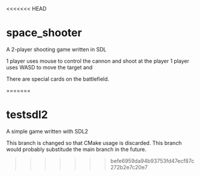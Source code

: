 <<<<<<< HEAD
# space_shooter
A 2-player shooting game written in SDL

1 player uses mouse to control the cannon and shoot at the player
1 player uses WASD to move the target and 

There are special cards on the battlefield. 


=======
# testsdl2
A simple game written with SDL2

This branch is changed so that CMake usage is discarded. This branch would probably substitude the main branch in the future.
>>>>>>> befe6959da94b93753fd47ecf87c272b2e7c20e7
